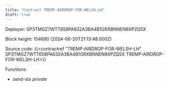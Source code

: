 ```yaml
---
title: "Contract TREMP-AIRDROP-FOR-WELSH-LH"
draft: true
---
```

Deployer: SP3TMGZ7WTT658PA632A3BA4B1GRXBNNEN8XPZQ5X


 



Block height: 154690 (2024-06-20T21:13:48.000Z)

Source code: {{<contractref "TREMP-AIRDROP-FOR-WELSH-LH" SP3TMGZ7WTT658PA632A3BA4B1GRXBNNEN8XPZQ5X TREMP-AIRDROP-FOR-WELSH-LH>}}

Functions:

* send-stx _private_
